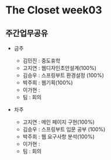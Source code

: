 # The Closet week03
## 주간업무공유

- 금주
   - 김민진 : 중도휴학
   - 고지연 : 웹디자인초안설계(100%)
   - 김승우 : 스프링부트 환경설정 (100%)
   - 박주희 : 웹기획(100%)
   - 이가현 : 
   - 팀 : 회의

- 차주
  - 고지연 : 메인 페이지 구현(100%)
  - 김승우 : 스프링부트 입문 공부 (100%)
  - 박주희 : 웹 요구사항 분석(100%)
  - 이가현 :
  - 팀 : 회의

